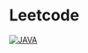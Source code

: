 # Leetcode

[![JAVA](https://travis-ci.org/pythias/leetcode.svg?branch=master)](https://travis-ci.org/pythias/leetcode)
